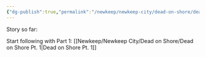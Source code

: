 ```yaml
---
{"dg-publish":true,"permalink":"/newkeep/newkeep-city/dead-on-shore/dead-on-shore-questline/","updated":"2025-03-25T12:34:22.230+05:30"}
---
```


Story so far:

Start following with Part 1: [[Newkeep/Newkeep City/Dead on Shore/Dead on Shore Pt. 1\|Dead on Shore Pt. 1]]

